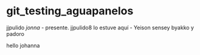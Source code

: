 # git_testing_aguapanelos


jjpulido
_jonna_ - presente.
 jjpulido8
Io estuve aquí - Yeison
sensey byakko y padoro








hello johanna